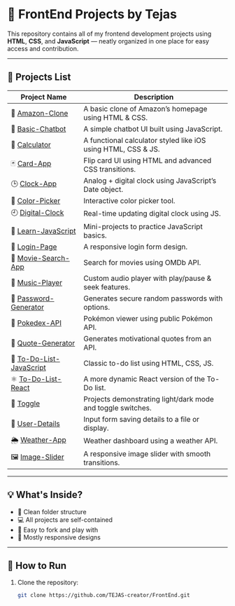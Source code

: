 # 🚀 FrontEnd Projects by Tejas

This repository contains all of my frontend development projects using **HTML**, **CSS**, and **JavaScript** — neatly organized in one place for easy access and contribution.

---

## 📁 Projects List

| Project Name | Description |
| ------------ | ----------- |
| 🛒 [Amazon-Clone](./Amazon-Clone) | A basic clone of Amazon’s homepage using HTML & CSS. |
| 🤖 [Basic-Chatbot](./Basic-Chatbot) | A simple chatbot UI built using JavaScript. |
| 🧮 [Calculator](./Calculator) | A functional calculator styled like iOS using HTML, CSS & JS. |
| 🃏 [Card-App](./Card-App) | Flip card UI using HTML and advanced CSS transitions. |
| 🕒 [Clock-App](./Clock-App) | Analog + digital clock using JavaScript’s Date object. |
| 🎨 [Color-Picker](./Color-Picker) | Interactive color picker tool. |
| 🕘 [Digital-Clock](./Digital-Clock) | Real-time updating digital clock using JS. |
| 📘 [Learn-JavaScript](./Learn-JavaScript) | Mini-projects to practice JavaScript basics. |
| 🔐 [Login-Page](./Login-Page) | A responsive login form design. |
| 🎥 [Movie-Search-App](./Movie-Search-App) | Search for movies using OMDb API. |
| 🎵 [Music-Player](./Music-Player) | Custom audio player with play/pause & seek features. |
| 🔑 [Password-Generator](./Password-Generator) | Generates secure random passwords with options. |
| 🧬 [Pokedex-API](./Pokedex-API) | Pokémon viewer using public Pokémon API. |
| 🧠 [Quote-Generator](./Quote-Generator) | Generates motivational quotes from an API. |
| 📝 [To-Do-List-JavaScript](./To-Do-List-JavaScript) | Classic to-do list using HTML, CSS, JS. |
| ⚛️ [To-Do-List-React](./To-Do-List-React) | A more dynamic React version of the To-Do list. |
| 🔄 [Toggle](./Toggle) | Projects demonstrating light/dark mode and toggle switches. |
| 👤 [User-Details](./User-Details) | Input form saving details to a file or display. |
| 🌦️ [Weather-App](./Weather-App) | Weather dashboard using a weather API. |
| 🖼️ [Image-Slider](./Image-Slider) | A responsive image slider with smooth transitions. |


---

## 💡 What's Inside?

- 🧱 Clean folder structure
- 💻 All projects are self-contained
- 🎯 Easy to fork and play with
- 📱 Mostly responsive designs

---

## 📌 How to Run

1. Clone the repository:
   ```bash
   git clone https://github.com/TEJAS-creator/FrontEnd.git
